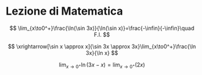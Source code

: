 # Lezione di Matematica

$$
\lim_{x\to0^+}\frac{\ln(\sin 3x)}{\ln(\sin x)}=\frac{-\infin}{-\infin}\quad F.I.
$$


$$
\xrightarrow[\sin x \approx x]{\sin 3x \approx 3x}\lim_{x\to0^+}\frac{\ln 3x}{\ln x}
$$

$$
\lim_{x\to 0^+}\ln(3x-x)=\lim_{x\to 0^+}(2x)
$$
<!--stackedit_data:
eyJoaXN0b3J5IjpbLTE3OTc3ODY5MjddfQ==
-->